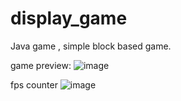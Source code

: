 # display_game
Java game , simple block based game.

game preview:
![image](https://user-images.githubusercontent.com/78962708/141766525-d8df8fbd-48f2-437c-94d0-b50911cad90c.png)


fps counter
![image](https://user-images.githubusercontent.com/78962708/141766551-a30cc8cb-0940-4ecd-aa16-1b72ad18046e.png)

